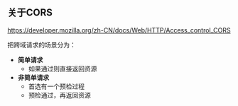 ## 关于CORS

https://developer.mozilla.org/zh-CN/docs/Web/HTTP/Access_control_CORS

把跨域请求的场景分为：
- **简单请求**
  - 如果通过则直接返回资源
- **非简单请求**
  - 首选有一个预检过程
  - 预检通过，再返回资源